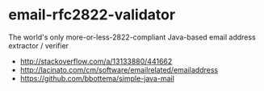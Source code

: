 # email-rfc2822-validator
The world's only more-or-less-2822-compliant Java-based email address extractor / verifier

* http://stackoverflow.com/a/13133880/441662
* http://lacinato.com/cm/software/emailrelated/emailaddress
* https://github.com/bbottema/simple-java-mail
